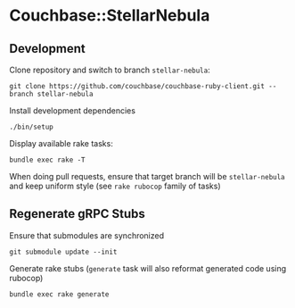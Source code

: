 # Couchbase::StellarNebula

## Development

Clone repository and switch to branch `stellar-nebula`:

    git clone https://github.com/couchbase/couchbase-ruby-client.git --branch stellar-nebula

Install development dependencies

    ./bin/setup

Display available rake tasks:

    bundle exec rake -T

When doing pull requests, ensure that target branch will be `stellar-nebula` and keep uniform style (see `rake rubocop`
family of tasks)

## Regenerate gRPC Stubs

Ensure that submodules are synchronized

    git submodule update --init

Generate rake stubs (`generate` task will also reformat generated code using rubocop)

    bundle exec rake generate
